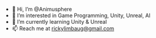 - 👋 Hi, I’m @Animusphere
- 👀 I’m interested in Game Programming, Unity, Unreal, AI
- 🌱 I’m currently learning Unity & Unreal
- 📫 Reach me at rickylimbaug@gmail.com

<!---
Animusphere/Animusphere is a ✨ special ✨ repository because its `README.md` (this file) appears on your GitHub profile.
You can click the Preview link to take a look at your changes.
--->
